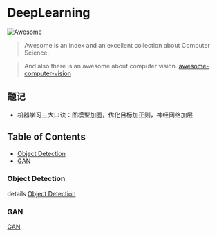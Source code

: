 # DeepLearning

[![Awesome](https://cdn.rawgit.com/sindresorhus/awesome/d7305f38d29fed78fa85652e3a63e154dd8e8829/media/badge.svg)](https://github.com/sindresorhus/awesome)

> Awesome is an index and an excellent collection about Computer Science.

> And also there is an awesome about computer vision. [awesome-computer-vision](https://github.com/jbhuang0604/awesome-computer-vision)

## 题记
* 机器学习三大口诀：图模型加圈，优化目标加正则，神经网络加层

## Table of Contents
- [Object Detection](#object-detection)
- [GAN](#gan)

### Object Detection
details
[Object Detection](https://github.com/longjieCh/DeepLearning/tree/master/ObjectDetection)

### GAN
[GAN](https://github.com/longjieCh/DeepLearning/tree/master/GAN)
